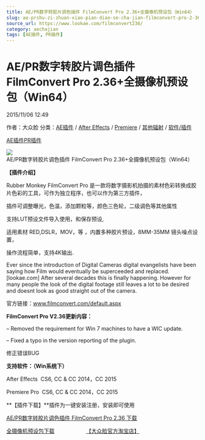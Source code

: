```yaml
---
title: AE/PR数字转胶片调色插件 FilmConvert Pro 2.36+全摄像机预设包（Win64）
slug: ae-prshu-zi-zhuan-xiao-pian-diao-se-cha-jian-filmconvert-pro-2-36-quan-she-xiang-ji-yu-she-bao-win64
source_url: https://www.lookae.com/filmconvert236/
category: aechajian
tags: [AE插件, PR插件]
---
```

# AE/PR数字转胶片调色插件 FilmConvert Pro 2.36+全摄像机预设包（Win64）

2015/11/06 12:49

作者：大众脸
分类：[AE插件](https://www.lookae.com/after-effects/aechajian/) / [After Effects](https://www.lookae.com/after-effects/) / [Premiere](https://www.lookae.com/qitarjcj/premierezy/) / [其他辐射](https://www.lookae.com/others/) / [软件/插件](https://www.lookae.com/qitarjcj/)

[AE插件](https://www.lookae.com/tag/ae%e6%8f%92%e4%bb%b6/)[PR插件](https://www.lookae.com/tag/pr%e6%8f%92%e4%bb%b6/)

![AE/PR数字转胶片调色插件 FilmConvert Pro 2.36+全摄像机预设包（Win64）](https://www.lookae.com/wp-content/uploads/2015/07/FilmConvert2.jpg "AE/PR数字转胶片调色插件 FilmConvert Pro 2.36+全摄像机预设包（Win64）-LookAE.com")

**【插件介绍】**

Rubber Monkey FilmConvert Pro 是一款将数字摄影机拍摄的素材色彩转换成胶片色彩的工具，可作为独立程序，也可以作为第三方插件，

插件可调整曝光，色温，添加颗粒等，颜色三色轮，二级调色等其他属性

支持LUT预设文件导入使用，和保存预设,

适用素材 RED,DSLR，MOV，等 ，内置多种胶片预设，8MM-35MM 镜头噪点设置，

操作流程简单，支持4K输出.

Ever since the introduction of Digital Cameras digital evangelists have been saying how Film would eventually be superceeded and replaced.[lookae.com] After several decades this is finally happening. However for many people the look of the digital footage still leaves a lot to be desired and doesnt look as good straight out of the camera.

官方链接：www.filmconvert.com/default.aspx

**FilmConvert Pro V2.36更新内容：**

– Removed the requirement for Win 7 machines to have a WIC update.

– Fixed a typo in the version reporting of the plugin.

修正错误BUG

**支持软件：（Win系统下）**

After Effects  CS6, CC & CC 2014，CC 2015

Premiere Pro  CS6, CC & CC 2014，CC 2015

**【插件下载】**插件为一键安装注册，安装即可使用

[AE/PR数字转胶片调色插件 FilmConvert Pro 2.36 下载](https://lookae.400gb.com/file/129524912)

[全摄像机预设包下载](http://www.filmconvert.com/download/Download_camera_packs.aspx)                     [【大众脸官方淘宝店】](https://lookae.taobao.com/)
